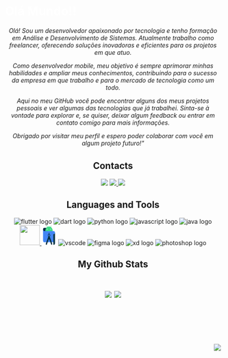 <h1 align="left" style="color: white;">Olá Mundo!! </h1>

<h6 align="center"> Olá! Sou um desenvolvedor apaixonado por tecnologia e tenho formação em Análise e Desenvolvimento de Sistemas. Atualmente trabalho como freelancer, oferecendo soluções inovadoras e eficientes para os projetos em que atuo.

Como desenvolvedor mobile, meu objetivo é sempre aprimorar minhas habilidades e ampliar meus conhecimentos, contribuindo para o sucesso da empresa em que trabalho e para o mercado de tecnologia como um todo.

Aqui no meu GitHub você pode encontrar alguns dos meus projetos pessoais e ver algumas das tecnologias que já trabalhei. Sinta-se à vontade para explorar e, se quiser, deixar algum feedback ou entrar em contato comigo para mais informações.

Obrigado por visitar meu perfil e espero poder colaborar com você em algum projeto futuro!"</h6> 

###

<h2 align="center">Contacts </h2>
<div align="center">
  
  
  
 	 
   
  <a href="https://www.linkedin.com/in/lucas-bustamante-b9612476" target="_blank"><img src="https://img.shields.io/badge/-LinkedIn-%230077B5?style=for-the-badge&logo=linkedin&logoColor=white" target="_blank"></a> 
  <a href="mailto:lucascostabustamante@gmail.com"><img src="https://img.shields.io/badge/-Gmail-%23333?style=for-the-badge&logo=gmail&logoColor=white" target="_blank">
  <a href="https://instagram.com/lucasbustamante_" target="_blank"><img src="https://img.shields.io/badge/-Instagram-%23E4405F?style=for-the-badge&logo=instagram&logoColor=white" target="_blank"></a>
  </a>

###

  <h2 align="center"> Languages and Tools </h2>
 
  
  
<div align="center">
  <img src="https://cdn.jsdelivr.net/gh/devicons/devicon/icons/flutter/flutter-original.svg" height="35" width="47" alt="flutter logo"  />
  <img src="https://cdn.jsdelivr.net/gh/devicons/devicon/icons/dart/dart-original.svg" height="35" width="47" alt="dart logo"  />
  <img src="https://cdn.jsdelivr.net/gh/devicons/devicon/icons/python/python-original.svg" height="35" width="47" alt="python logo"  />
  <img src="https://cdn.jsdelivr.net/gh/devicons/devicon/icons/javascript/javascript-original.svg" height="35" width="47" alt="javascript logo"  />
  <img src="https://cdn.jsdelivr.net/gh/devicons/devicon/icons/java/java-original.svg" height="35" width="47" alt="java logo"  />
  <a href="https://git-scm.com/" target="_blank"> <img src="https://img.icons8.com/color/48/000000/git.png" width="47" height="47"/> </a>
  <img src="https://raw.githubusercontent.com/devicons/devicon/master/icons/androidstudio/androidstudio-original.svg" alt="vscode" width="35" height="47"/>
  <img src="https://cdn.jsdelivr.net/gh/devicons/devicon/icons/vscode/vscode-original.svg" alt="vscode" width="35" height="47"/> 
  <img src="https://cdn.jsdelivr.net/gh/devicons/devicon/icons/figma/figma-original.svg" height="35" width="47" alt="figma logo"  />
  <img src="https://cdn.jsdelivr.net/gh/devicons/devicon/icons/xd/xd-plain.svg" height="35" width="47" alt="xd logo"  />
  <img src="https://cdn.jsdelivr.net/gh/devicons/devicon/icons/photoshop/photoshop-plain.svg" height="35" width="47" alt="photoshop logo"  />
</div>
  
  ###
  


###

</div>

###

<h2 align="center"> My Github Stats </h2>


  <h1 align="center">
  <img height="180em" src="https://github-readme-stats-git-masterrstaa-rickstaa.vercel.app/api/top-langs/?username=lucasbustamante&hide=html,TSQL,CSS,PLSQL,php,SCSS,Jupyter%20Notebook&layout=compact&count_private=true&langs_count=8" />
  
 
 
  <img height="180em" src="https://github-readme-stats-git-masterrstaa-rickstaa.vercel.app/api?username=lucasbustamante&show_icons=true&count_private=true" />
  </p>
  <br/>

<a href="https://github.com/LucasBustamante/github-profile-views-counter">
    <p align="right"><img src="https://komarev.com/ghpvc/?username=LucasBustamante&style=for-the-badge">
</a>


###
 

